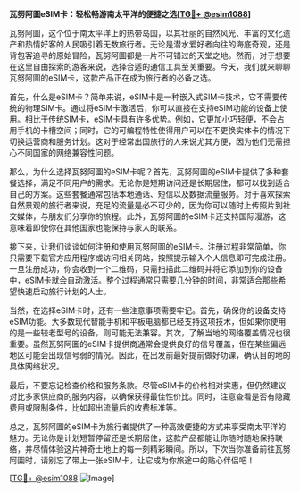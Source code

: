 **瓦努阿圖eSIM卡：轻松畅游南太平洋的便捷之选[[TG💪+ @esim1088](https://t.me/s/esim1088)]**

瓦努阿圖，这个位于南太平洋上的热带岛国，以其壮丽的自然风光、丰富的文化遗产和热情好客的人民吸引着无数旅行者。无论是潜水爱好者向往的海底奇观，还是背包客追寻的原始冒险，瓦努阿圖都是一片不可错过的天堂之地。然而，对于想要在这里自由探索的游客来说，选择合适的通信工具至关重要。今天，我们就来聊聊瓦努阿圖的eSIM卡，这款产品正在成为旅行者的必备之选。

首先，什么是eSIM卡？简单来说，eSIM卡是一种嵌入式SIM卡技术，它不需要传统的物理SIM卡。通过将eSIM卡激活后，你可以直接在支持eSIM功能的设备上使用。相比于传统SIM卡，eSIM卡具有许多优势。例如，它更加小巧轻便，不会占用手机的卡槽空间；同时，它的可编程特性使得用户可以在不更换实体卡的情况下切换运营商和服务计划。这对于经常出国旅行的人来说尤其方便，因为他们无需担心不同国家的网络兼容性问题。

那么，为什么选择瓦努阿圖的eSIM卡呢？首先，瓦努阿圖的eSIM卡提供了多种套餐选择，满足不同用户的需求。无论你是短期访问还是长期居住，都可以找到适合自己的方案。这些套餐通常包括本地通话、短信以及数据流量服务。对于喜欢探索自然景观的旅行者来说，充足的流量是必不可少的，因为你可以随时上传照片到社交媒体，与朋友们分享你的旅程。此外，瓦努阿圖的eSIM卡还支持国际漫游，这意味着即使你在其他国家也能保持与家人的联系。

接下来，让我们谈谈如何注册和使用瓦努阿圖的eSIM卡。注册过程非常简单，你只需要下载官方应用程序或访问相关网站，按照提示输入个人信息即可完成注册。一旦注册成功，你会收到一个二维码，只需扫描此二维码并将它添加到你的设备中，eSIM卡就会自动激活。整个过程通常只需要几分钟的时间，非常适合那些希望快速启动旅行计划的人士。

当然，在选择eSIM卡时，还有一些注意事项需要牢记。首先，确保你的设备支持eSIM功能。大多数现代智能手机和平板电脑都已经支持这项技术，但如果你使用的是一些较老型号的设备，则可能无法兼容。其次，了解当地的网络覆盖情况也很重要。虽然瓦努阿圖的eSIM卡提供商通常会提供良好的信号覆盖，但在某些偏远地区可能会出现信号弱的情况。因此，在出发前最好提前做好功课，确认目的地的具体网络状况。

最后，不要忘记检查价格和服务条款。尽管eSIM卡的价格相对实惠，但仍然建议对比多家供应商的服务内容，以确保获得最佳性价比。同时，注意查看是否有隐藏费用或限制条件，比如超出流量后的收费标准等。

总之，瓦努阿圖的eSIM卡为旅行者提供了一种高效便捷的方式来享受南太平洋的魅力。无论你是计划短暂停留还是长期居住，这款产品都能让你随时随地保持联络，并尽情体验这片神奇土地上的每一刻精彩瞬间。所以，下次当你准备前往瓦努阿圖时，请别忘了带上一张eSIM卡，让它成为你旅途中的贴心伴侣吧！

[[TG💪+ @esim1088](https://t.me/s/esim1088) ![Image](https://i.postimg.cc/4NQfJmqS/Snipaste-2025-05-13-00-14-12.png)]